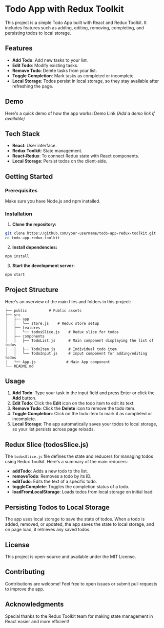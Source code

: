 # Todo App with Redux Toolkit

This project is a simple Todo App built with React and Redux Toolkit. It includes features such as adding, editing, removing, completing, and persisting todos to local storage.

## Features

* **Add Todo**: Add new tasks to your list.
* **Edit Todo**: Modify existing tasks.
* **Remove Todo**: Delete tasks from your list.
* **Toggle Completion**: Mark tasks as completed or incomplete.
* **Local Storage**: Todos persist in local storage, so they stay available after refreshing the page.

## Demo

Here's a quick demo of how the app works: Demo Link *(Add a demo link if available)*

## Tech Stack

* **React**: User interface.
* **Redux Toolkit**: State management.
* **React-Redux**: To connect Redux state with React components.
* **Local Storage**: Persist todos on the client-side.

## Getting Started

### Prerequisites

Make sure you have Node.js and npm installed.

### Installation

1. **Clone the repository:**
```bash
git clone https://github.com/your-username/todo-app-redux-toolkit.git
cd todo-app-redux-toolkit
```

2. **Install dependencies:**
```bash
npm install
```

3. **Start the development server:**
```bash
npm start
```


## Project Structure

Here's an overview of the main files and folders in this project:

```plaintext
├── public          # Public assets
├── src
│   ├── app
│   │   └── store.js    # Redux store setup
│   ├── features
│   │   └── todosSlice.js    # Redux slice for todos
│   ├── components
│   │   ├── TodoList.js      # Main component displaying the list of todos
│   │   ├── TodoItem.js      # Individual todo item
│   │   └── TodoInput.js     # Input component for adding/editing todos
│   └── App.js              # Main App component
└── README.md
```

## Usage

1. **Add Todo**: Type your task in the input field and press Enter or click the **Add** button.
2. **Edit Todo**: Click the **Edit** icon on the todo item to edit its text.
3. **Remove Todo**: Click the **Delete** icon to remove the todo item.
4. **Toggle Completion**: Click on the todo item to mark it as completed or incomplete.
5. **Local Storage**: The app automatically saves your todos to local storage, so your list persists across page reloads.

## Redux Slice (todosSlice.js)

The `todosSlice.js` file defines the state and reducers for managing todos using Redux Toolkit. Here's a summary of the main reducers:

* **addTodo**: Adds a new todo to the list.
* **removeTodo**: Removes a todo by its ID.
* **editTodo**: Edits the text of a specific todo.
* **toggleComplete**: Toggles the completion status of a todo.
* **loadFromLocalStorage**: Loads todos from local storage on initial load.

## Persisting Todos to Local Storage

The app uses local storage to save the state of todos. When a todo is added, removed, or updated, the app saves the state to local storage, and on page load, it retrieves any saved todos.

## License

This project is open-source and available under the MIT License.

## Contributing

Contributions are welcome! Feel free to open issues or submit pull requests to improve the app.

## Acknowledgments

Special thanks to the Redux Toolkit team for making state management in React easier and more efficient!
